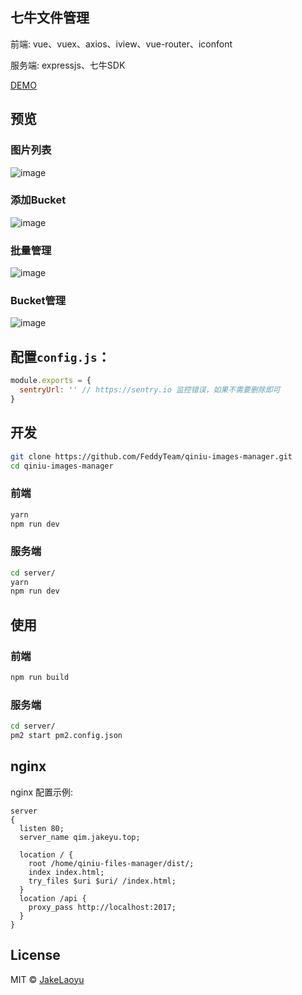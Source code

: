 ## 七牛文件管理

前端: vue、vuex、axios、iview、vue-router、iconfont

服务端: expressjs、七牛SDK

[DEMO](http://qim.jakeyu.top)

## 预览

### 图片列表
![image](https://raw.githubusercontent.com/JakeLaoyu/qiniu-images-manager/master/src/assets/preview/Jietu20181006-121509.png)

### 添加Bucket
![image](https://raw.githubusercontent.com/JakeLaoyu/qiniu-images-manager/master/src/assets/preview/Jietu20181006-121543.png)

### 批量管理
![image](https://raw.githubusercontent.com/JakeLaoyu/qiniu-images-manager/master/src/assets/preview/Jietu20181006-121619.png)

### Bucket管理
![image](https://raw.githubusercontent.com/JakeLaoyu/qiniu-images-manager/master/src/assets/preview/Jietu20181006-121642.png)

## 配置`config.js`：

```js
module.exports = {
  sentryUrl: '' // https://sentry.io 监控错误，如果不需要删除即可
}
```

## 开发

```sh
git clone https://github.com/FeddyTeam/qiniu-images-manager.git
cd qiniu-images-manager
```

### 前端

```sh
yarn
npm run dev
```

### 服务端

```sh
cd server/
yarn
npm run dev
```

## 使用

### 前端

```sh
npm run build
```

### 服务端

```sh
cd server/
pm2 start pm2.config.json
```

## nginx

nginx 配置示例:

```nginx
server
{
  listen 80;
  server_name qim.jakeyu.top;

  location / {
    root /home/qiniu-files-manager/dist/;
    index index.html;
    try_files $uri $uri/ /index.html;
  }
  location /api {
    proxy_pass http://localhost:2017;
  }
}
```

## License
MIT © [JakeLaoyu](https://github.com/JakeLaoyu)
